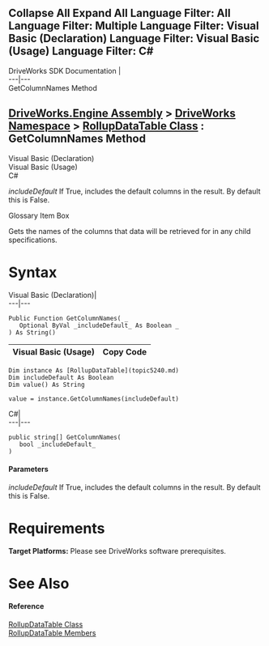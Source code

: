 Collapse All Expand All Language Filter: All  Language Filter: Multiple  Language Filter: Visual Basic (Declaration) Language Filter: Visual Basic (Usage) Language Filter: C#  
---  
DriveWorks SDK Documentation  |   
---|---  
GetColumnNames Method   
  
[DriveWorks.Engine Assembly](topic2156.md) > [DriveWorks Namespace](topic2159.md) > [RollupDataTable Class](topic5240.md) : GetColumnNames Method  
---  
  
Visual Basic (Declaration)    
Visual Basic (Usage)    
C# 

_includeDefault_
    If True, includes the default columns in the result. By default this is False.

Glossary Item Box

Gets the names of the columns that data will be retrieved for in any child specifications. 

# Syntax

Visual Basic (Declaration)|   
---|---  
      
    
    Public Function GetColumnNames( _
       Optional ByVal _includeDefault_ As Boolean _
    ) As String()  
  
Visual Basic (Usage)| Copy Code  
---|---  
      
    
    Dim instance As [RollupDataTable](topic5240.md)
    Dim includeDefault As Boolean
    Dim value() As String
     
    value = instance.GetColumnNames(includeDefault)  
  
C#|   
---|---  
      
    
    public string[] GetColumnNames( 
       bool _includeDefault_
    )  
  
#### Parameters

 _includeDefault_
    If True, includes the default columns in the result. By default this is False.

# Requirements

**Target Platforms:** Please see DriveWorks software prerequisites.

# See Also

#### Reference

[RollupDataTable Class](topic5240.md)   
[RollupDataTable Members](topic5241.md)


